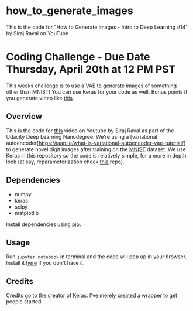 # how_to_generate_images
This is the code for "How to Generate Images - Intro to Deep Learning #14' by Siraj Raval on YouTube

# Coding Challenge - Due Date Thursday, April 20th at 12 PM PST

This weeks challenge is to use a VAE to generate images of something other than MNIST! You can use Keras for your code as well. Bonus points if you generate video like [this](https://medium.com/@awjuliani/introducing-neural-dream-videos-5d517b3cc804).

## Overview

This is the code for [this](https://youtu.be/3-UDwk1U77s) video on Youtube by Siraj Raval as part of the Udacity Deep Learning Nanodegree. We're using a [variational autoencoder[https://jaan.io/what-is-variational-autoencoder-vae-tutorial/] to generate novel digit images after training on the [MNIST](http://yann.lecun.com/exdb/mnist/) dataset. We use Keras in this repository so the code is relatively simple, for a more in depth look (at say, reparameterization check [this](https://github.com/EderSantana/gumbel) repo).

## Dependencies

* numpy
* keras
* scipy
* matplotlib

Install dependencies using [pip](https://pip.pypa.io/en/stable/).

## Usage

Run `jupyter notebook` in terminal and the code will pop up in your browser. Install it [here](http://jupyter.readthedocs.io/en/latest/install.html) if you don't have it.

## Credits

Credits go to the [creator](https://github.com/fchollet/keras/blob/master/examples/variational_autoencoder.py) of Keras. I've merely created a wrapper to get people started.
